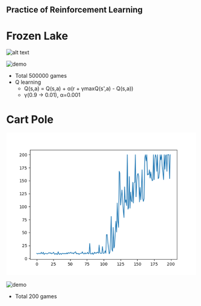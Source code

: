 ## Practice of Reinforcement Learning

# Frozen Lake

![alt text](https://github.com/tomohisakk/Frozen_lake/blob/main/img/result_froen_lake.png)

![demo](https://www.gymlibrary.ml/_images/frozen_lake.gif)

- Total 500000 games
- Q learning
    - Q(s,a) = Q(s,a) + α(r + γmaxQ(s',a) - Q(s,a))
    - γ(0.9 -> 0.01), α=0.001

# Cart Pole


![alt text](https://github.com/tomohisakk/Atari_env/blob/main/img/result_cart_pole.png)

![demo](https://www.gymlibrary.ml/_images/cart_pole.gif)

- Total 200 games


